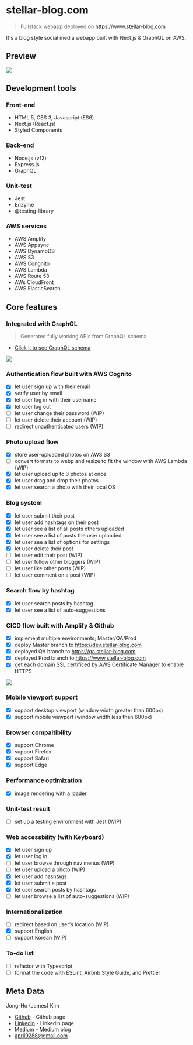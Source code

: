 # stellar-blog.com
> Fullstack webapp deployed on https://www.stellar-blog.com

It's a blog style social media webapp built with Next.js & GraphQL on AWS.

## Preview
![](wiki/preview-login.gif)

## Development tools
### Front-end
- HTML 5, CSS 3, Javascript (ES6)
- Next.js (React.js)
- Styled Components

### Back-end
- Node.js (v12)
- Express.js
- GraphQL

### Unit-test
- Jest
- Enzyme
- @testing-library

### AWS services
- AWS Amplify
- AWS Appsync
- AWS DynamoDB
- AWS S3
- AWS Congnito
- AWS Lambda
- AWS Route 53
- AWs CloudFront
- AWS ElasticSearch

## Core features
### Integrated with GraphQL 
> Generated fully working APIs from GraphQL schema

- [Click it to see GraphQL schema](https://github.com/Stellar-blog/stellar-blog-webapp/blob/master/amplify/backend/api/stellagraphqlapi/schema.graphql)

![](wiki/General_Process.png)

### Authentication flow built with AWS Cognito
- [x] let user sign up with their email
- [x] verify user by email
- [x] let user log in with their username
- [x] let user log out
- [ ] let user change their password (WIP)
- [ ] let user delete their account (WIP)
- [ ] redirect unauthenticated users (WIP)

### Photo upload flow
- [x] store user-uploaded photos on AWS S3
- [ ] convert formats to webp and resize to fit the window with AWS Lambda (WIP)
- [x] let user upload up to 3 photos at once
- [x] let user drag and drop their photos
- [x] let user search a photo with their local OS

### Blog system
- [x] let user submit their post
- [x] let user add hashtags on their post
- [x] let user see a list of all posts others uploaded
- [x] let user see a list of posts the user uploaded
- [x] let user see a list of options for settings
- [x] let user delete their post
- [ ] let user edit their post (WIP)
- [ ] let user follow other bloggers (WIP)
- [ ] let user like other posts (WIP)
- [ ] let user comment on a post (WIP)

### Search flow by hashtag
- [x] let user search posts by hashtag
- [x] let user see a list of auto-suggestions 

### CICD flow built with Amplify & Github
- [x] implement multiple environments; Master/QA/Prod
- [x] deploy Master branch to https://dev.stellar-blog.com
- [x] deployed QA branch to https://qa.stellar-blog.com
- [x] deployed Prod branch to https://www.stellar-blog.com
- [x] get each domain SSL certificed by AWS Certificate Manager to enable HTTPS

![](wiki/CICD_Process.png)

### Mobile viewport support
- [x] support desktop viewport (window width greater than 600px)
- [x] support mobile  viewport (window width less than 600px)

### Browser compaitibility
- [x] support Chrome
- [x] support Firefox
- [x] support Safari
- [x] support Edge

### Performance optimization
- [x] image rendering with a loader 

### Unit-test result
- [ ] set up a testing environment with Jest (WIP)

### Web accessbility (with Keyboard)
- [x] let user sign up
- [x] let user log in
- [ ] let user browse through nav menus (WIP)
- [ ] let user upload a photo (WIP)
- [x] let user add hashtags 
- [x] let user submit a post
- [x] let user search posts by hashtags
- [ ] let user browse a list of auto-suggestions (WIP)

### Internationalization
- [ ] redirect based on user's location (WIP)
- [x] support English
- [ ] support Korean (WIP)

### To-do list
- [ ] refactor with Typescript
- [ ] format the code with ESLint, Airbnb Style Guide, and Prettier

## Meta Data
Jong-Ho (James) Kim
- [Github](https://github.com/april9288) - Github page
- [Linkedin](http://www.linkedin.com/in/james-kim-dev) - Linkedin page
- [Medium](https://medium.com/@april9288) - Medium blog
- april9288@gmail.com

